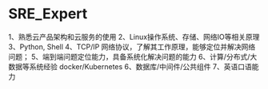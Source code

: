 # SRE_Expert
1、熟悉云产品架构和云服务的使用 2、Linux操作系统、存储、网络IO等相关原理 3、Python, Shell 4、TCP/IP 网络协议，了解其工作原理，能够定位并解决网络问题； 5、端到端问题定位能力，具备系统化解决问题的能力 6、计算/分布式/大数据等系统经验 docker/Kubernetes 6、数据库/中间件/公共组件 7、英语口语能力
